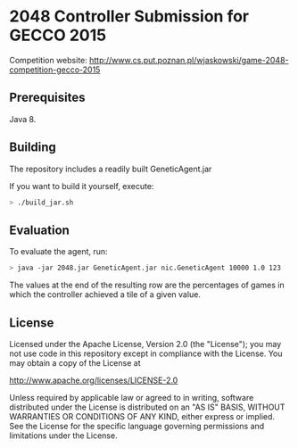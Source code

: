 2048 Controller Submission for GECCO 2015
========================================
Competition website: http://www.cs.put.poznan.pl/wjaskowski/game-2048-competition-gecco-2015

Prerequisites
-------------
Java 8.

Building
--------

The repository includes a readily built GeneticAgent.jar

If you want to build it yourself, execute:

```bash
> ./build_jar.sh
```

Evaluation
----------

To evaluate the agent, run:
```bash
> java -jar 2048.jar GeneticAgent.jar nic.GeneticAgent 10000 1.0 123
```

The values at the end of the resulting row are the percentages of games in which the controller achieved a tile of a given value.

License
-------
Licensed under the Apache License, Version 2.0 (the "License");
you may not use code in this repository except in compliance with 
the License. You may obtain a copy of the License at

http://www.apache.org/licenses/LICENSE-2.0

Unless required by applicable law or agreed to in writing, software
distributed under the License is distributed on an "AS IS" BASIS,
WITHOUT WARRANTIES OR CONDITIONS OF ANY KIND, either express or implied.
See the License for the specific language governing permissions and
limitations under the License.
